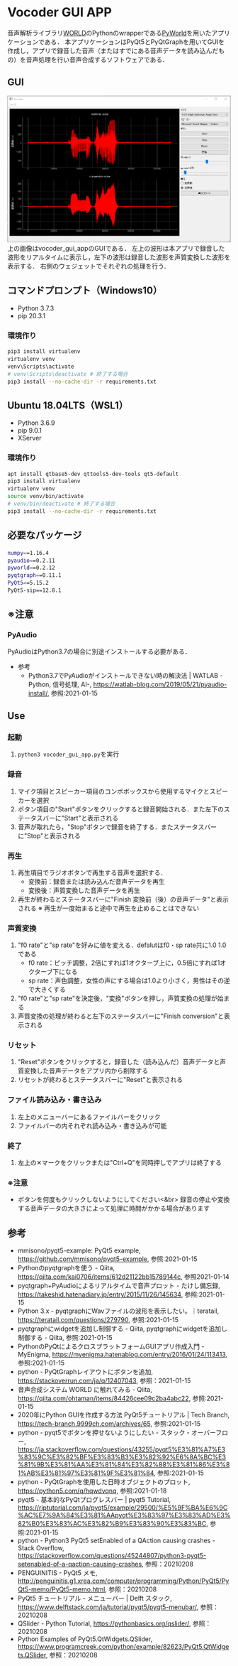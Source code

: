 # Vocoder GUI APP
音声解析ライブラリ[WORLD](https://github.com/mmorise/World)のPythonのwrapperである[PyWorld](https://github.com/JeremyCCHsu/Python-Wrapper-for-World-Vocoder)を用いたアプリケーションである．
本アプリケーションはPyQt5とPyQtGraphを用いてGUIを作成し，アプリで録音した音声（またはすでにある音声データを読み込んだもの）を音声処理を行い音声合成するソフトウェアである．

## GUI
![vocoder_gui_appのGUI](img/gui2.PNG)
上の画像はvocoder_gui_appのGUIである．
左上の波形は本アプリで録音した波形をリアルタイムに表示し，左下の波形は録音した波形を声質変換した波形を表示する．
右側のウェジェットでそれぞれの処理を行う．

## コマンドプロンプト（Windows10）
- Python 3.7.3
- pip 20.3.1
### 環境作り
```bash
pip3 install virtualenv
virtualenv venv 
venv\Scripts\activate
# venv\Scripts\deactivate # 終了する場合
pip3 install --no-cache-dir -r requirements.txt
```

## Ubuntu 18.04LTS（WSL1）
- Python 3.6.9
- pip 9.0.1
- XServer
### 環境作り
```bash
apt install qtbase5-dev qttools5-dev-tools qt5-default
pip3 install virtualenv
virtualenv venv
source venv/bin/activate
# venv/bin/deactivate # 終了する場合
pip3 install --no-cache-dir -r requirements.txt
```

## 必要なパッケージ
```bash
numpy==1.16.4
pyaudio==0.2.11
pyworld==0.2.12
pyqtgraph==0.11.1
PyQt5==5.15.2
PyQt5-sip==12.8.1
```

## ※注意
### PyAudio
PyAudioはPython3.7の場合に別途インストールする必要がある．
- 参考
    - Python3.7でPyAudioがインストールできない時の解決法 | WATLAB -Python, 信号処理, AI-, https://watlab-blog.com/2019/05/21/pyaudio-install/, 参照:2021-01-15

## Use
### 起動
1. `python3 vocoder_gui_app.py`を実行

### 録音
1. マイク項目とスピーカー項目のコンボボックスから使用するマイクとスピーカーを選択
2. ボタン項目の"Start"ボタンをクリックすると録音開始される．また左下のステータスバーに"Start"と表示される
3. 音声が取れたら，"Stop"ボタンで録音を終了する．またステータスバーに"Stop"と表示される

### 再生
1. 再生項目でラジオボタンで再生する音声を選択する．
    - 変換前：録音または読み込んだ音声データを再生
    - 変換後：声質変換した音声データを再生
2. 再生が終わるとステータスバーに"Finish 変換前（後）の音声データ"と表示される
※ 再生が一度始まると途中で再生を止めることはできない

### 声質変換
1. "f0 rate"と"sp rate"を好みに値を変える．defalutはf0・sp rate共に1.0 1.0 である
    - f0 rate：ピッチ調整，2倍にすれば1オクターブ上に，0.5倍にすれば1オクターブ下になる
    - sp rate：声色調整，女性の声にする場合は1.0より小さく，男性はその逆で大きくする
2. "f0 rate"と"sp rate"を決定後，"変換"ボタンを押し，声質変換の処理が始まる
3. 声質変換の処理が終わると左下のステータスバーに"Finish conversion"と表示される

### リセット
1. "Reset"ボタンをクリックすると，録音した（読み込んだ）音声データと声質変換した音声データをアプリ内から削除する
2. リセットが終わるとステータスバーに"Reset"と表示される

### ファイル読み込み・書き込み
1. 左上のメニューバーにあるファイルバーをクリック
2. ファイルバーの内それぞれ読み込み・書き込みが可能

### 終了
1. 左上の✕マークをクリックまたは"Ctrl+Q"を同時押しでアプリは終了する

### ※注意
- ボタンを何度もクリックしないようにしてください<&br>
  録音の停止や変換する音声データの大きさによって処理に時間がかかる場合があります

## 参考
- mmisono/pyqt5-example: PyQt5 example, https://github.com/mmisono/pyqt5-example, 参照:2021-01-15
- Pythonのpyqtgraphを使う - Qiita, https://qiita.com/kai0706/items/612d21122bb15789144c, 参照2021-01-14
- pyqtgraph+PyAudioによるリアルタイムで音声プロット - たけし備忘録, https://takeshid.hatenadiary.jp/entry/2015/11/26/145634, 参照:2021-01-15
- Python 3.x - pyqtgraphにWavファイルの波形を表示したい。｜teratail, https://teratail.com/questions/279790, 参照:2021-01-15
- pyqtgraphにwidgetを追加し制御する - Qiita, pyqtgraphにwidgetを追加し制御する - Qiita, 参照:2021-01-15
- PythonのPyQtによるクロスプラットフォームGUIアプリ作成入門 - MyEnigma, https://myenigma.hatenablog.com/entry/2016/01/24/113413, 参照:2021-01-15
- python - PyQtGraphレイアウトにボタンを追加, https://stackoverrun.com/ja/q/12407043, 参照：2021-01-15
- 音声合成システム WORLD に触れてみる - Qiita, https://qiita.com/ohtaman/items/84426cee09c2ba4abc22, 参照:2021-01-15
- 2020年にPython GUIを作成する方法 PyQt5チュートリアル | Tech Branch, https://tech-branch.9999ch.com/archives/65, 参照:2021-01-15
- python - pyqt5でボタンを押せないようにしたい - スタック・オーバーフロー, https://ja.stackoverflow.com/questions/43255/pyqt5%E3%81%A7%E3%83%9C%E3%82%BF%E3%83%B3%E3%82%92%E6%8A%BC%E3%81%9B%E3%81%AA%E3%81%84%E3%82%88%E3%81%86%E3%81%AB%E3%81%97%E3%81%9F%E3%81%84, 参照:2021-01-15
- python - PyQtGraphを使用した日時オブジェクトのプロット, https://python5.com/q/hqwdvqnq, 参照:2021-01-18
- pyqt5 - 基本的なPyQtプログレスバー | pyqt5 Tutorial, https://riptutorial.com/ja/pyqt5/example/29500/%E5%9F%BA%E6%9C%AC%E7%9A%84%E3%81%AApyqt%E3%83%97%E3%83%AD%E3%82%B0%E3%83%AC%E3%82%B9%E3%83%90%E3%83%BC, 参照:2021-01-15
- python - Python3 PyQt5 setEnabled of a QAction causing crashes - Stack Overflow, https://stackoverflow.com/questions/45244807/python3-pyqt5-setenabled-of-a-qaction-causing-crashes, 参照：20210208
- PENGUINITIS - PyQt5 メモ, http://penguinitis.g1.xrea.com/computer/programming/Python/PyQt5/PyQt5-memo/PyQt5-memo.html, 参照：20210208
- PyQt5 チュートリアル - メニューバー | Delft スタック, https://www.delftstack.com/ja/tutorial/pyqt5/pyqt5-menubar/, 参照：20210208
- QSlider - Python Tutorial, https://pythonbasics.org/qslider/, 参照：20210208
- Python Examples of PyQt5.QtWidgets.QSlider, https://www.programcreek.com/python/example/82623/PyQt5.QtWidgets.QSlider, 参照：20210208
